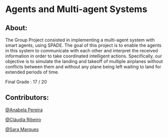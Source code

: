 #  Agents and Multi-agent Systems

## About:
The Group Project consisted in implementing a multi-agent system with smart agents, using SPADE. The goal of this project is to enable the agents in this system to communicate with each other and interpret the received information in order to take coordinated intelligent actions. Specifically, our objective is to simulate the landing and takeoff of multiple airplanes without conflicts between them and without any plane being left waiting to land for extended periods of time.


Final Grade : 17 / 20

## Contributors:
[@Anabela Pereira](https://github.com/alpereirinha)

[@Cláudia Ribeiro](https://github.com/claudiadmr)

[@Sara Marques](https://github.com/haz145)
